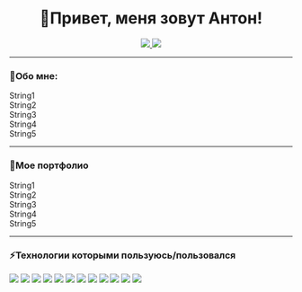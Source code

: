 <div id="header" align="center">
<h1>👋Привет, меня зовут Антон!</h1>
</div> 

<div align="center">
<a href="https://t.me/Podval5575">
<img src="https://img.shields.io/badge/Telegram-2CA5E0?style=for-the-badge&logo=telegram&logoColor=white">
</a>
<a href="mailto:antonborodin395@gmail.com">
<img src="https://img.shields.io/badge/Gmail-D14836?style=for-the-badge&logo=gmail&logoColor=white">
</a>
</div>

<hr size="10">

<div id="About me">
<h3>🧐Обо мне:</h3>
<p>String1<br>
String2<br>
String3<br>
String4<br>
String5</p>
</div>

<hr size="10">

<div id="examples">
<h3>💼Мое портфолио</h3>
<p>String1<br>
String2<br>
String3<br>
String4<br>
String5</p>
</div>

<hr size="10">

<div id="techstack">
<h3>⚡Технологии которыми пользуюсь/пользовался</h3>
<img src="https://img.shields.io/badge/Postman-FF6C37?style=for-the-badge">
<img src="https://img.shields.io/badge/HTML-239120?style=for-the-badge">
<img src="https://img.shields.io/badge/CSS-239120?&style=for-the-badge">
<img src="https://img.shields.io/badge/Miro-050038?style=for-the-badge">
<img src="https://img.shields.io/badge/GNU%20Bash-4EAA25?style=for-the-badge">
<img src="https://img.shields.io/badge/VirtualBox-183A61?style=for-the-badge">
<img src="https://img.shields.io/badge/Linux-FCC624?style=for-the-badge&logoColor=black">
<img src="https://img.shields.io/badge/SQL-005C84?style=for-the-badge&logoColor=white">
<img src="https://img.shields.io/badge/Notepad++-90E59A.svg?style=for-the-badge&%2B%2B&logoColor=black">
<img src="https://img.shields.io/badge/TestIT-3875C5.svg?style=for-the-badge&%2B%2B&logoColor=black">
<img src="https://img.shields.io/badge/DevTools-4383f2.svg?style=for-the-badge&%2B%2B&logoColor=black">
<img src="https://img.shields.io/badge/YouTrack-7c2991.svg?style=for-the-badge&%2B%2B&logoColor=black">
</div>